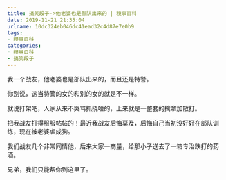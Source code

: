 ```yaml
---
title: 搞笑段子->他老婆也是部队出来的 | 糗事百科
date: 2019-11-21 21:35:04
urlname: 10dc324eb046dc41ead32c4d87e7e0b9
tags: 
- 糗事百科
categories:
- 糗事百科
- 搞笑段子
---
```

我一个战友，他老婆也是部队出来的，而且还是特警。

你别说，这当特警的女的和别的女的就是不一样。

就说打架吧，人家从来不哭骂抓挠啥的，上来就是一整套的擒拿加散打。

把我战友打得服服帖帖的！最近我战友后悔莫及，后悔自己当初没好好在部队训练，现在被老婆虐成狗。

我们战友几个非常同情他，后来大家一商量，给那小子送去了一箱专治跌打的药酒。

兄弟，我们只能帮你到这里了。


